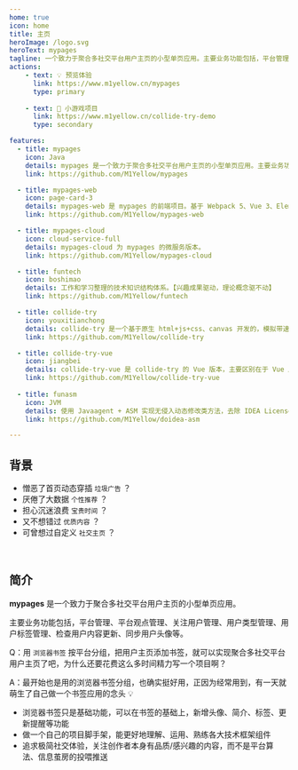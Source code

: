 ```yaml
---
home: true
icon: home
title: 主页
heroImage: /logo.svg
heroText: mypages
tagline: 一个致力于聚合多社交平台用户主页的小型单页应用。主要业务功能包括，平台管理、平台观点管理、关注用户管理、用户类型管理、用户标签管理、检查用户内容更新、同步用户头像昵称等。
actions:
    - text: 💡 预览体验
      link: https://www.m1yellow.cn/mypages
      type: primary
    
    - text: 📱 小游戏项目
      link: https://www.m1yellow.cn/collide-try-demo
      type: secondary

features:
  - title: mypages
    icon: Java
    details: mypages 是一个致力于聚合多社交平台用户主页的小型单页应用。主要业务功能包括，平台管理、平台观点管理、关注用户管理、用户类型管理、用户标签管理、检查用户内容更新、同步用户头像昵称等。
    link: https://github.com/M1Yellow/mypages

  - title: mypages-web
    icon: page-card-3
    details: mypages-web 是 mypages 的前端项目。基于 Webpack 5、Vue 3、ElementPlus 实现。致力于聚合多社交平台用户主页的小型单页应用。主要业务功能包括，平台管理、平台观点管理、关注用户管理、用户类型管理、用户标签管理、检查用户内容更新、同步用户头像昵称等。
    link: https://github.com/M1Yellow/mypages-web

  - title: mypages-cloud
    icon: cloud-service-full
    details: mypages-cloud 为 mypages 的微服务版本。
    link: https://github.com/M1Yellow/mypages-cloud

  - title: funtech
    icon: boshimao
    details: 工作和学习整理的技术知识结构体系。【兴趣成果驱动，理论概念驱不动】
    link: https://github.com/M1Yellow/funtech

  - title: collide-try
    icon: youxitianchong
    details: collide-try 是一个基于原生 html+js+css、canvas 开发的，模拟带速度和质量球体碰撞的单页小应用。
    link: https://github.com/M1Yellow/collide-try

  - title: collide-try-vue
    icon: jiangbei
    details: collide-try-vue 是 collide-try 的 Vue 版本，主要区别在于 Vue 版本可以降级适配 ES5，兼容低版本浏览器。
    link: https://github.com/M1Yellow/collide-try-vue
  
  - title: funasm
    icon: JVM
    details: 使用 Javaagent + ASM 实现无侵入动态修改类方法，去除 IDEA Licenses 弹窗，不退出程序，继续愉快 Coding~⌨~
    link: https://github.com/M1Yellow/doidea-asm

---
```



## 背景

- 憎恶了首页动态穿插 `垃圾广告` ？
- 厌倦了大数据 `个性推荐` ？
- 担心沉迷浪费 `宝贵时间` ？
- 又不想错过 `优质内容` ？
- 可曾想过自定义 `社交主页` ？



<br/>

## 简介

**mypages** 是一个致力于聚合多社交平台用户主页的小型单页应用。

主要业务功能包括，平台管理、平台观点管理、关注用户管理、用户类型管理、用户标签管理、检查用户内容更新、同步用户头像等。



Q：用 `浏览器书签` 按平台分组，把用户主页添加书签，就可以实现聚合多社交平台用户主页了吧，为什么还要花费这么多时间精力写一个项目啊？

A：最开始也是用的浏览器书签分组，也确实挺好用，正因为经常用到，有一天就萌生了自己做一个书签应用的念头 💡

- 浏览器书签只是基础功能，可以在书签的基础上，新增头像、简介、标签、更新提醒等功能
- 做一个自己的项目脚手架，能更好地理解、运用、熟练各大技术框架组件
- 追求极简社交体验，关注创作者本身有品质/感兴趣的内容，而不是平台算法、信息茧房的投喂推送



<br/>
